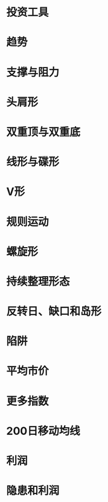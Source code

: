 # 投资工具
# 趋势
# 支撑与阻力

# 头肩形
# 双重顶与双重底
# 线形与碟形
# V形

# 规则运动
# 螺旋形
# 持续整理形态
# 反转日、缺口和岛形

# 陷阱
# 平均市价
# 更多指数
# 200日移动均线
# 利润
# 隐患和利润